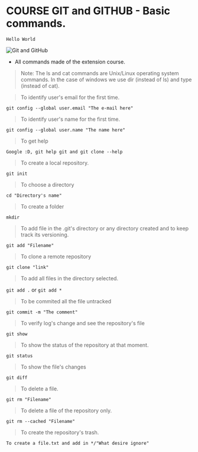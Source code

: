 # COURSE GIT and GITHUB - Basic commands.
`Hello World`

![Git and GitHub](https://user-images.githubusercontent.com/105549520/170841417-571b75f2-476a-42ce-945a-6ea601748b72.png)



* All commands made of the extension course.

> Note: The ls and cat commands are Unix/Linux operating system commands. In the case of windows we use dir (instead of ls) and type (instead of cat).

>To identify user's email for the first time.

`git config --global user.email "The e-mail here"`



>To identify user's name for the first time.

`git config --global user.name "The name here"`



>To get help

`Google :D, git help git and git clone --help`



> To create a local repository. 

`git init`



> To choose a directory

`cd "Directory's name"`



>To create a folder

`mkdir`



>To add file in the .git's directory or any directory created and to keep track its versioning.

`git add "Filename"`



>To clone a remote repository

`git clone "link"`



>To add all files in the directory selected.

`git add .` or `git add *`



>To be commited all the file untracked

`git commit -m "The comment"`



>To verify log's change and see the repository's file

`git show`



>To show the status of the repository at that moment.

`git status`



>To show the file's changes

`git diff`



>To delete a file.

`git rm "Filename"`



>To delete a file of the repository only.

`git rm --cached "Filename"`



>To create the repository's trash.

`To create a file.txt and add in */"What desire ignore"`










